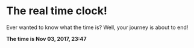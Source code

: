 # The real time clock!

Ever wanted to know what the time is? Well, your journey is about to end!

**The time is Nov 03, 2017, 23:47**